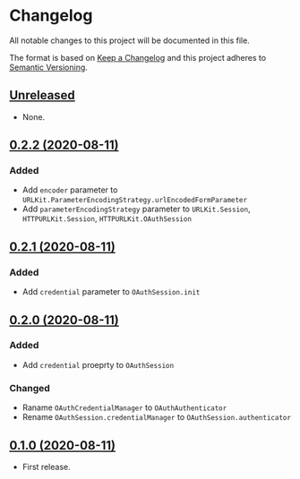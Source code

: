 # Changelog

All notable changes to this project will be documented in this file.

The format is based on [Keep a Changelog](http://keepachangelog.com/en/1.0.0/)
and this project adheres to [Semantic Versioning](http://semver.org/spec/v2.0.0.html).

## [Unreleased]

* None.

## [0.2.2 (2020-08-11)]

### Added

* Add `encoder` parameter to `URLKit.ParameterEncodingStrategy.urlEncodedFormParameter`
* Add `parameterEncodingStrategy` parameter to `URLKit.Session`, `HTTPURLKit.Session`, `HTTPURLKit.OAuthSession`

## [0.2.1 (2020-08-11)]

### Added

* Add `credential` parameter to `OAuthSession.init`

## [0.2.0 (2020-08-11)]

### Added

* Add `credential` proeprty to `OAuthSession`

### Changed

* Raname `OAuthCredentialManager` to `OAuthAuthenticator`
* Rename `OAuthSession.credentialManager` to `OAuthSession.authenticator`

## [0.1.0 (2020-08-11)]

* First release.

[Unreleased]: https://github.com/ridi/RIDIFoundation-iOS/compare/0.2.2...HEAD
[0.2.2 (2020-08-11)]: https://github.com/ridi/RIDIFoundation-iOS/compare/0.2.1...0.2.2
[0.2.1 (2020-08-11)]: https://github.com/ridi/RIDIFoundation-iOS/compare/0.2.0...0.2.1
[0.2.0 (2020-08-11)]: https://github.com/ridi/RIDIFoundation-iOS/compare/0.1.0...0.2.0
[0.1.0 (2020-08-11)]: https://github.com/ridi/RIDIFoundation-iOS/releases/tag/0.1.0
